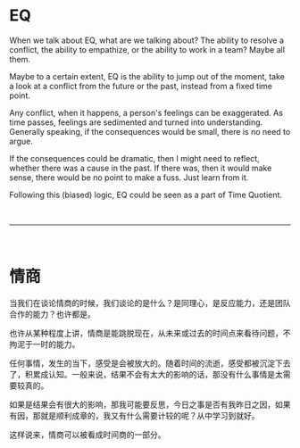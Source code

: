 # EQ

When we talk about EQ, what are we talking about? The ability to resolve a conflict, the ability to empathize, or the ability to work in a team? Maybe all them. 

Maybe to a certain extent, EQ is the ability to jump out of the moment, take a look at a conflict from the future or the past, instead from a fixed time point. 

Any conflict, when it happens, a person's feelings can be exaggerated. As time passes, feelings are sedimented and turned into understanding. Generally speaking, if the consequences would be small, there is no need to argue. 

If the consequences could be dramatic, then I might need to reflect, whether there was a cause in the past. If there was, then it would make sense, there would be no point to make a fuss. Just learn from it.

Following this (biased) logic, EQ could be seen as a part of Time Quotient.

<br>

---

<br>

# 情商

当我们在谈论情商的时候，我们谈论的是什么？是同理心，是反应能力，还是团队合作的能力？也许都是。

也许从某种程度上讲，情商是能跳脱现在，从未来或过去的时间点来看待问题，不拘泥于一时的能力。

任何事情，发生的当下，感受是会被放大的。随着时间的流逝，感受都被沉淀下去了，积累成认知。一般来说，结果不会有太大的影响的话，那没有什么事情是太需要较真的。

如果是结果会有很大的影响，那我可能要反思，今日之事是否有我昨日之因，如果有因，那就是顺利成章的，我又有什么需要计较的呢？从中学习到就好。

这样说来，情商可以被看成时间商的一部分。

